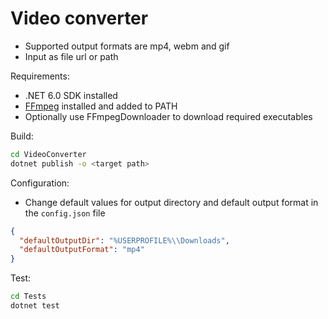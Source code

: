 # Video converter

- Supported output formats are mp4, webm and gif
- Input as file url or path

Requirements:

- .NET 6.0 SDK installed
- [FFmpeg](https://ffmpeg.org/download.html) installed and added to PATH
- Optionally use FFmpegDownloader to download required executables

Build:

```bash
cd VideoConverter
dotnet publish -o <target path>
```

Configuration:

- Change default values for output directory and default output format in the `config.json` file

```json
{
  "defaultOutputDir": "%USERPROFILE%\\Downloads",
  "defaultOutputFormat": "mp4"
}
```

Test:

```bash
cd Tests
dotnet test
```
